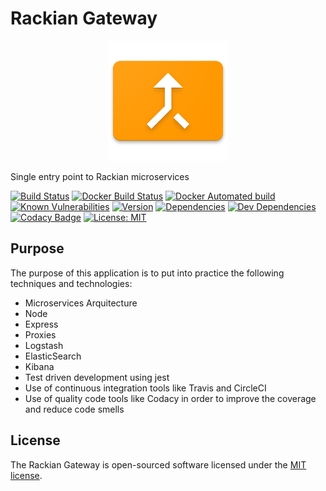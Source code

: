 # Rackian Gateway

<p align="center">
  <img src="./logo.png">
</p>

Single entry point to Rackian microservices

[![Build Status](https://travis-ci.com/ivandelabeldad/rackian-gateway.svg?branch=master)](https://travis-ci.com/ivandelabeldad/rackian-gateway)
[![Docker Build Status](https://img.shields.io/docker/build/ivandelabeldad/travis-cli.svg?style=flat)](https://hub.docker.com/r/ivandelabeldad/rackian-gateway/)
[![Docker Automated build](https://img.shields.io/docker/automated/ivandelabeldad/rackian-gateway.svg?style=flat)](https://hub.docker.com/r/ivandelabeldad/rackian-gateway/)
[![Known Vulnerabilities](https://snyk.io/test/github/ivandelabeldad/rackian-gateway/badge.svg?targetFile=package.json&style=flat)](https://snyk.io/test/github/ivandelabeldad/rackian-gateway?targetFile=package.json)
[![Version](https://img.shields.io/badge/version-0.0.1-orange.svg?style=flat)](https://github.com/ivandelabeldad/rackian-gateway)
[![Dependencies](https://img.shields.io/david/ivandelabeldad/rackian-gateway.svg?style=flat)](https://david-dm.org/ivandelabeldad/rackian-gateway)
[![Dev Dependencies](https://img.shields.io/david/dev/ivandelabeldad/rackian-gateway.svg?style=flat)](https://david-dm.org/ivandelabeldad/rackian-gateway?type=dev)
[![Codacy Badge](https://img.shields.io/codacy/coverage/26603995a736487896f5ea623d098e47.svg?style=flat)](https://www.codacy.com/app/ivandelabeldad/rackian-gateway?utm_source=github.com&utm_medium=referral&utm_content=ivandelabeldad/rackian-gateway&utm_campaign=Badge_Coverage)
[![License: MIT](https://img.shields.io/badge/license-MIT-yellow.svg?style=flat)](https://github.com/ivandelabeldad/rackian-gateway/blob/master/LICENSE)


## Purpose

The purpose of this application is to put into practice the following techniques and technologies:
* Microservices Arquitecture
* Node
* Express
* Proxies
* Logstash
* ElasticSearch
* Kibana
* Test driven development using jest
* Use of continuous integration tools like Travis and CircleCI
* Use of quality code tools like Codacy in order to improve the coverage and reduce code smells

## License

The Rackian Gateway is open-sourced software licensed under
the [MIT license](https://github.com/ivandelabeldad/rackian-gateway/blob/master/LICENSE).
